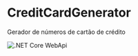 # CreditCardGenerator
Gerador de números de cartão de crédito

![.NET Core WebApi](https://github.com/andy-silv4/CreditCardGenerator/actions/workflows/ci.yml/badge.svg)
